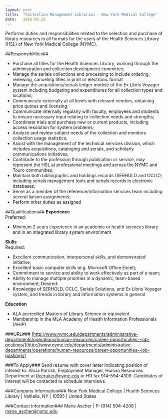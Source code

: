 ```yaml
---
layout: post
title:  "Collection Management Librarian - New York Medical College"
date:   2016-02-22
---
```


Performs duties and responsibilities related to the selection and purchase of library resources in all formats for the users of the Health Sciences Library (HSL) of New York Medical College (NYMC). 

##Responsibilities##
* Purchase all titles for the Health Sciences Library, working through the administration and collection development committee;
* Manage the serials collections and processing to include ordering, renewing, canceling titles in print or electronic format
* Manage the acquisitions/serials ledger module of the Ex Libris Voyager system including budgeting and expenditures for all collection types and locations;
* Communicate externally at all levels with relevant vendors, obtaining price quotes and licensing;
* Communicate internally regularly with faculty, employees and students to ensure necessary input relating to collection needs and strengths;
* Coordinate trials and purchase new or current products, including access resolution for system problems;
* Analyze and review subject needs of the collection and monitors collection usage statistics;
* Assist with the management of the technical services division, which includes acquisitions, cataloging and serials, and scholarly communications initiatives;
* Contribute to the profession through publication or service, may represent the HSL at professional meetings and across the NYMC and Touro communities;
* Maintain both bibliographic and holdings records (SERHOLD and OCLC); including serials management tools and serials records in electronic databases;
* Serve as a member of the reference/information services team including several liaison assignments;
* Perform other duties as assigned

##Qualifications##
__Experience__  
Preferred: 
* Minimum 2 years experience in an academic or health sciences library and in an integrated library system environment

__Skills__  
Required:
* Excellent communication, interpersonal skills, and demonstrated initiative;
* Excellent basic computer skills (e.g. Microsoft Office Excel);
* Commitment to service and ability to work effectively as part of a team;
* Ability to manage multiple priorities in a dynamic, team-based environment;
Desired:
* Knowledge of SERHOLD, OCLC, Serials Solutions, and Ex Libris Voyager system, and trends in library and information systems in general

__Education__
* ALA accredited Masters of Library Science or equivalent
* Membership in the MLA Academy of Health Information Professionals (AHIP)

###URL###
[http://www.nymc.edu/departments/administrative-departments/operations/human-resources/career-opportunities--job-postings/](http://www.nymc.edu/departments/administrative-departments/operations/human-resources/career-opportunities--job-postings/)

###To Apply###
Send resume with cover letter indicating position of interest to: Alicia Parrish, Employment Manager, Human Resources Department at [Recruiter@nymc.edu](mailto:Recruiter@nymc.edu) or HR fax 914-594-4309. Candidates of interest will be contacted to schedule interviews.

###Company Information###
New York Medical College | Health Sciences Library | Valhalla, NY | 10595 | United States

###Contact Information###
Marie Ascher | P: (914) 594-4208 | [marie_ascher@nymc.edu](mailto:marie_ascher@nymc.edu)
